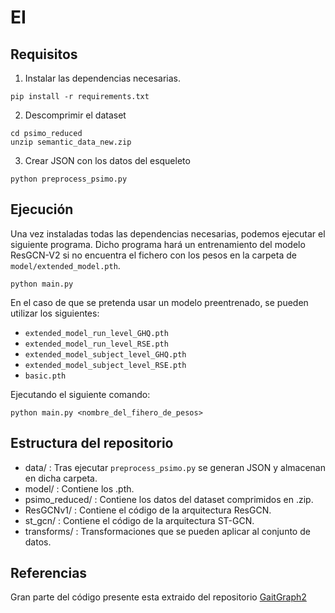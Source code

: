 # EI

## Requisitos

1. Instalar las dependencias necesarias.
```
pip install -r requirements.txt
```

2. Descomprimir el dataset
```
cd psimo_reduced
unzip semantic_data_new.zip
```

3. Crear JSON con los datos del esqueleto
```
python preprocess_psimo.py 
```

## Ejecución
Una vez instaladas todas las dependencias necesarias, podemos ejecutar el siguiente programa. Dicho programa hará un entrenamiento del modelo ResGCN-V2 si no encuentra el fichero con los pesos en la carpeta de `model/extended_model.pth`.

```
python main.py
```

En el caso de que se pretenda usar un modelo preentrenado, se pueden utilizar los siguientes:
- `extended_model_run_level_GHQ.pth`
- `extended_model_run_level_RSE.pth`
- `extended_model_subject_level_GHQ.pth`
- `extended_model_subject_level_RSE.pth`
- `basic.pth`


Ejecutando el siguiente comando:
```
python main.py <nombre_del_fihero_de_pesos>
```

## Estructura del repositorio
- data/ : Tras ejecutar `preprocess_psimo.py` se generan JSON y almacenan en dicha carpeta.
- model/ : Contiene los .pth.
- psimo_reduced/ : Contiene los datos del dataset comprimidos en .zip.
- ResGCNv1/ : Contiene el código de la arquitectura ResGCN.
- st_gcn/ : Contiene el código de la arquitectura ST-GCN.
- transforms/ : Transformaciones que se pueden aplicar al conjunto de datos.

## Referencias
Gran parte del código presente esta extraido del repositorio [GaitGraph2](https://github.com/tteepe/GaitGraph2)
